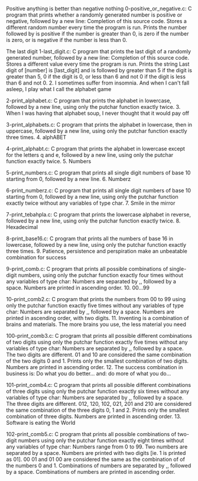 Positive anything is better than negative nothing
0-positive_or_negative.c: C program that prints whether a randomly generated number is positive or negative, followed by a new line: Completion of this source code. Stores a different random number every time the program is run. Prints the number followed by is positive if the number is greater than 0, is zero if the number is zero, or is negative if the number is less than 0.

The last digit
1-last_digit.c: C program that prints the last digit of a randomly generated number, followed by a new line: Completion of this source code. Stores a different value every time the program is run. Prints the string Last digit of [number] is [last_digit] and is followed by greater than 5 if the digit is greater than 5, 0 if the digit is 0, or less than 6 and not 0 if the digit is less than 6 and not 0. 2. I sometimes suffer from insomnia. And when I can't fall asleep, I play what I call the alphabet game

2-print_alphabet.c: C program that prints the alphabet in lowercase, followed by a new line, using only the putchar function exactly twice. 3. When I was having that alphabet soup, I never thought that it would pay off

3-print_alphabets.c: C program that prints the alphabet in lowercase, then in uppercase, followed by a new line, using only the putchar function exactly three times. 4. alphABET

4-print_alphabt.c: C program that prints the alphabet in lowercase except for the letters q and e, followed by a new line, using only the putchar function exactly twice. 5. Numbers

5-print_numbers.c: C program that prints all single digit numbers of base 10 starting from 0, followed by a new line. 6. Numberz

6-print_numberz.c: C program that prints all single digit numbers of base 10 starting from 0, followed by a new line, using only the putchar function exactly twice without any variables of type char. 7. Smile in the mirror

7-print_tebahpla.c: C program that prints the lowercase alphabet in reverse, followed by a new line, using only the putchar function exactly twice. 8. Hexadecimal

8-print_base16.c: C program that prints all the numbers of base 16 in lowercase, followed by a new line, using only the putchar function exactly three times. 9. Patience, persistence and perspiration make an unbeatable combination for success

9-print_comb.c: C program that prints all possible combinations of single-digit numbers, using only the putchar function exactly four times without any variables of type char: Numbers are separated by ,, followed by a space. Numbers are printed in ascending order. 10. 00...99

10-print_comb2.c: C program that prints the numbers from 00 to 99 using only the putchar function exactly five times without any variables of type char: Numbers are separated by ,, followed by a space. Numbers are printed in ascending order, with two digits. 11. Inventing is a combination of brains and materials. The more brains you use, the less material you need

100-print_comb3.c: C program that prints all possible different combinations of two digits using only the putchar function exactly five times without any variables of type char: Numbers are separated by ,, followed by a space. The two digits are different. 01 and 10 are considered the same combination of the two digits 0 and 1. Prints only the smallest combination of two digits. Numbers are printed in ascending order. 12. The success combination in business is: Do what you do better... and: do more of what you do...

101-print_comb4.c: C program that prints all possible different combinations of three digits using only the putchar function exactly six times without any variables of type char: Numbers are separated by ,, followed by a space. The three digits are different. 012, 120, 102, 021, 201 and 210 are considered the same combination of the three digits 0, 1 and 2. Prints only the smallest combination of three digits. Numbers are printed in ascending order. 13. Software is eating the World

102-print_comb5.c: C program that prints all possible combinations of two-digit numbers using only the putchar function exactly eight times without any variables of type char: Numbers range from 0 to 99. Two numbers are separated by a space. Numbers are printed with two digits [ie. 1 is printed as 01]. 00 01 and 01 00 are considered the same as the combination of of the numbers 0 and 1. Combinations of numbers are separated by ,, followed by a space. Combinations of numbers are printed in ascending order.
